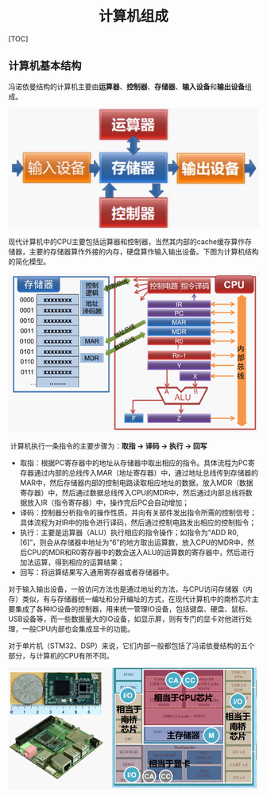 <h1 style="text-align:center">计算机组成</h1>

[TOC]

## 计算机基本结构

​	冯诺依曼结构的计算机主要由**运算器**、**控制器**、**存储器**、**输入设备**和**输出设备**组成。

<img src="images/计算机组成/image-20220223204114583.png" alt="image-20220223204114583" style="zoom:150%;" />

​	现代计算机中的CPU主要包括运算器和控制器，当然其内部的cache缓存算作存储器，主要的存储器算作外接的内存，硬盘算作输入输出设备。下图为计算机结构的简化模型。

![](images/计算机组成/image-20220223205133561.png)

​	计算机执行一条指令的主要步骤为：**取指 -> 译码 -> 执行 -> 回写**

- 取指：根据PC寄存器中的地址从存储器中取出相应的指令。具体流程为PC寄存器通过内部的总线传入MAR（地址寄存器）中，通过地址总线传到存储器的MAR中，然后存储器内部的控制电路读取相应地址的数据，放入MDR（数据寄存器）中，然后通过数据总线传入CPU的MDR中，然后通过内部总线将数据放入IR（指令寄存器）中，操作完后PC会自动增加；
- 译码：控制器分析指令的操作性质，并向有关部件发出指令所需的控制信号；具体流程为对IR中的指令进行译码，然后通过控制电路发出相应的控制指令；
- 执行：主要是运算器（ALU）执行相应的指令操作；如指令为“ADD R0, [6]”，则会从存储器中地址为“6”的地方取出运算数，放入CPU的MDR中，然后CPU的MDR和R0寄存器中的数会送入ALU的运算数的寄存器中，然后进行加法运算，得到相应的运算结果；
- 回写：将运算结果写入通用寄存器或者存储器中。

​	对于输入输出设备，一般访问方法也是通过地址的方法，与CPU访问存储器（内存）类似，有与存储器统一编址和分开编址的方式，在现代计算机中的南桥芯片主要集成了各种IO设备的控制器，用来统一管理IO设备，包括键盘、硬盘、鼠标、USB设备等，而一些数据量大的IO设备，如显示屏，则有专门的显卡对他进行处理，一般CPU内部也会集成显卡的功能。

​	对于单片机（STM32、DSP）来说，它们内部一般都包括了冯诺依曼结构的五个部分，与计算机的CPU有所不同。

![image-20220223212912808](images/计算机组成/image-20220223212912808.png)
